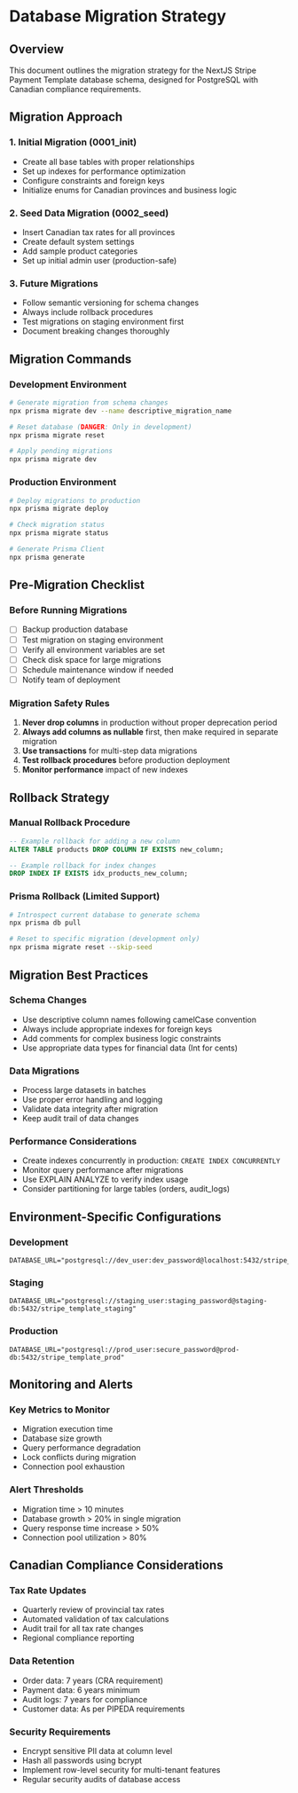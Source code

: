 # Database Migration Strategy

## Overview
This document outlines the migration strategy for the NextJS Stripe Payment Template database schema, designed for PostgreSQL with Canadian compliance requirements.

## Migration Approach

### 1. Initial Migration (0001_init)
- Create all base tables with proper relationships
- Set up indexes for performance optimization
- Configure constraints and foreign keys
- Initialize enums for Canadian provinces and business logic

### 2. Seed Data Migration (0002_seed)
- Insert Canadian tax rates for all provinces
- Create default system settings
- Add sample product categories
- Set up initial admin user (production-safe)

### 3. Future Migrations
- Follow semantic versioning for schema changes
- Always include rollback procedures
- Test migrations on staging environment first
- Document breaking changes thoroughly

## Migration Commands

### Development Environment
```bash
# Generate migration from schema changes
npx prisma migrate dev --name descriptive_migration_name

# Reset database (DANGER: Only in development)
npx prisma migrate reset

# Apply pending migrations
npx prisma migrate dev
```

### Production Environment
```bash
# Deploy migrations to production
npx prisma migrate deploy

# Check migration status
npx prisma migrate status

# Generate Prisma Client
npx prisma generate
```

## Pre-Migration Checklist

### Before Running Migrations
- [ ] Backup production database
- [ ] Test migration on staging environment
- [ ] Verify all environment variables are set
- [ ] Check disk space for large migrations
- [ ] Schedule maintenance window if needed
- [ ] Notify team of deployment

### Migration Safety Rules
1. **Never drop columns** in production without proper deprecation period
2. **Always add columns as nullable** first, then make required in separate migration
3. **Use transactions** for multi-step data migrations
4. **Test rollback procedures** before production deployment
5. **Monitor performance** impact of new indexes

## Rollback Strategy

### Manual Rollback Procedure
```sql
-- Example rollback for adding a new column
ALTER TABLE products DROP COLUMN IF EXISTS new_column;

-- Example rollback for index changes
DROP INDEX IF EXISTS idx_products_new_column;
```

### Prisma Rollback (Limited Support)
```bash
# Introspect current database to generate schema
npx prisma db pull

# Reset to specific migration (development only)
npx prisma migrate reset --skip-seed
```

## Migration Best Practices

### Schema Changes
- Use descriptive column names following camelCase convention
- Always include appropriate indexes for foreign keys
- Add comments for complex business logic constraints
- Use appropriate data types for financial data (Int for cents)

### Data Migrations
- Process large datasets in batches
- Use proper error handling and logging
- Validate data integrity after migration
- Keep audit trail of data changes

### Performance Considerations
- Create indexes concurrently in production: `CREATE INDEX CONCURRENTLY`
- Monitor query performance after migrations
- Use EXPLAIN ANALYZE to verify index usage
- Consider partitioning for large tables (orders, audit_logs)

## Environment-Specific Configurations

### Development
```env
DATABASE_URL="postgresql://dev_user:dev_password@localhost:5432/stripe_template_dev"
```

### Staging  
```env
DATABASE_URL="postgresql://staging_user:staging_password@staging-db:5432/stripe_template_staging"
```

### Production
```env
DATABASE_URL="postgresql://prod_user:secure_password@prod-db:5432/stripe_template_prod"
```

## Monitoring and Alerts

### Key Metrics to Monitor
- Migration execution time
- Database size growth
- Query performance degradation
- Lock conflicts during migration
- Connection pool exhaustion

### Alert Thresholds
- Migration time > 10 minutes
- Database growth > 20% in single migration
- Query response time increase > 50%
- Connection pool utilization > 80%

## Canadian Compliance Considerations

### Tax Rate Updates
- Quarterly review of provincial tax rates
- Automated validation of tax calculations
- Audit trail for all tax rate changes
- Regional compliance reporting

### Data Retention
- Order data: 7 years (CRA requirement)
- Payment data: 6 years minimum
- Audit logs: 7 years for compliance
- Customer data: As per PIPEDA requirements

### Security Requirements
- Encrypt sensitive PII data at column level
- Hash all passwords using bcrypt
- Implement row-level security for multi-tenant features
- Regular security audits of database access